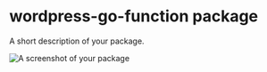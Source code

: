 # wordpress-go-function package

A short description of your package.

![A screenshot of your package](https://s.w.org/images/backgrounds/wordpress-bg-medblue.png)
